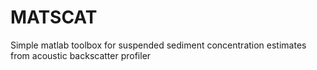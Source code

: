 # MATSCAT

Simple matlab toolbox for suspended sediment concentration estimates from acoustic backscatter profiler
